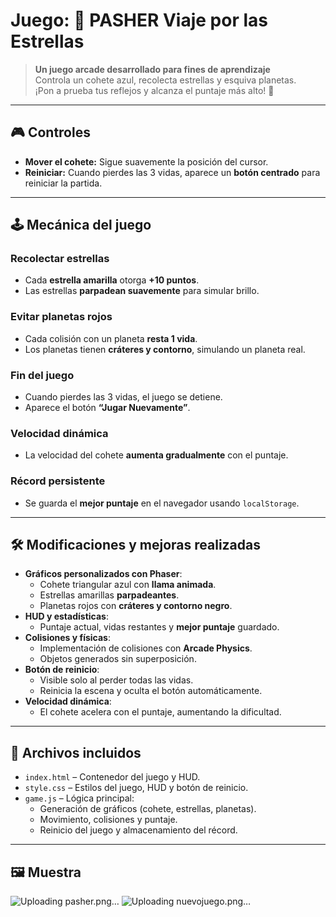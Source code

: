 # Juego: 🚀 PASHER Viaje por las Estrellas

> **Un juego arcade desarrollado para fines de aprendizaje**  
> Controla un cohete azul, recolecta estrellas y esquiva planetas.  
> ¡Pon a prueba tus reflejos y alcanza el puntaje más alto! 🌌

---

## 🎮 **Controles**

- **Mover el cohete:** Sigue suavemente la posición del cursor.  
- **Reiniciar:** Cuando pierdes las 3 vidas, aparece un **botón centrado** para reiniciar la partida.  

---

## 🕹️ **Mecánica del juego**

### **Recolectar estrellas**
- Cada **estrella amarilla** otorga **+10 puntos**.  
- Las estrellas **parpadean suavemente** para simular brillo.  

### **Evitar planetas rojos**
- Cada colisión con un planeta **resta 1 vida**.  
- Los planetas tienen **cráteres y contorno**, simulando un planeta real.  

### **Fin del juego**
- Cuando pierdes las 3 vidas, el juego se detiene.  
- Aparece el botón **“Jugar Nuevamente”**.  

### **Velocidad dinámica**
- La velocidad del cohete **aumenta gradualmente** con el puntaje.  

### **Récord persistente**
- Se guarda el **mejor puntaje** en el navegador usando `localStorage`.  

---

## 🛠️ **Modificaciones y mejoras realizadas**

- **Gráficos personalizados con Phaser**:
  - Cohete triangular azul con **llama animada**.
  - Estrellas amarillas **parpadeantes**.
  - Planetas rojos con **cráteres y contorno negro**.
- **HUD y estadísticas**:
  - Puntaje actual, vidas restantes y **mejor puntaje** guardado.
- **Colisiones y físicas**:
  - Implementación de colisiones con **Arcade Physics**.
  - Objetos generados sin superposición.
- **Botón de reinicio**:
  - Visible solo al perder todas las vidas.
  - Reinicia la escena y oculta el botón automáticamente.
- **Velocidad dinámica**:
  - El cohete acelera con el puntaje, aumentando la dificultad.  

---

## 📁 **Archivos incluidos**

- `index.html` – Contenedor del juego y HUD.  
- `style.css` – Estilos del juego, HUD y botón de reinicio.  
- `game.js` – Lógica principal:
  - Generación de gráficos (cohete, estrellas, planetas).
  - Movimiento, colisiones y puntaje.
  - Reinicio del juego y almacenamiento del récord.  

---

## 🖼️ **Muestra**
![Uploading pasher.png…]()
![Uploading nuevojuego.png…]()
